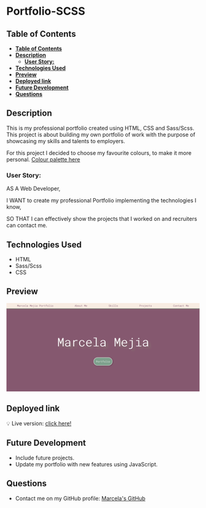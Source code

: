 # **Portfolio-SCSS**

## **Table of Contents** 

  - [**Table of Contents**](#table-of-contents)
  - [**Description**](#description)
    - [**User Story:**](#user-story)
  - [**Technologies Used**](#technologies-used)
  - [**Preview**](#preview)
  - [**Deployed link**](#deployed-link)
  - [**Future Development**](#future-development)
  - [**Questions**](#questions)


## **Description**
This is my professional portfolio created using HTML, CSS and Sass/Scss.
This project is about building my own portfolio of work with the purpose of showcasing my skills and talents to employers. 

For this project I decided to choose my favourite colours, to make it more personal. [Colour palette here](https://colorhunt.co/palette/867070d5b4b4e4d0d0f5ebeb)

### **User Story:**
  AS A Web Developer,

  I WANT to create my professional Portfolio implementing the technologies I know,

  SO THAT I can effectively show the projects that I worked on and recruiters can contact me.


## **Technologies Used**

* HTML
* Sass/Scss
* CSS

## **Preview**
 
![Project Page](assets/img/portfolio-landing-page.png)


## **Deployed link**

💡 Live version: [click here!](https://marcelamejiao.github.io/Portfolio-Scss/) 

## **Future Development**

* Include future projects. 
* Update my portfolio with new features using JavaScript.


## **Questions**

* Contact me on my GitHub profile: [Marcela's GitHub](https://github.com/marcelamejiao)

